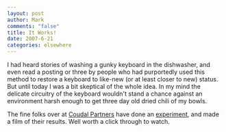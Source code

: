 ```yaml
--- 
layout: post
author: Mark
comments: "false"
title: It Works!
date: 2007-6-21
categories: elsewhere
---
```

I had heard stories of washing a gunky keyboard in the dishwasher, and even read a posting or three by people who had purportedly used this method to restore a keyboard to like-new (or at least closer to new) status.  But until today I was a bit skeptical of the whole idea.  In my mind the delicate circuitry of the keyboard wouldn't stand a chance against an environment harsh enough to get three day old dried chili of my bowls.

The fine folks over at <a href="http://coudal.com/" title="Coudal Partners">Coudal Partners</a> have done an <a href="http://coudal.com/keywasher.php" title="Keywasher">experiment</a>, and made a film of their results.  Well worth a click through to watch.
